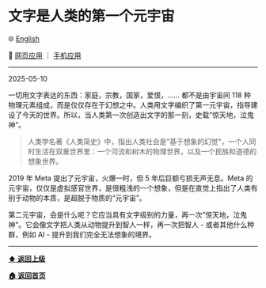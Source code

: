 # 文字是人类的第一个元宇宙

🌐 [English](./_enus.md)

<!-- 🌎 待定 -->

🚀 [网页应用](https://u.babelyx.com) ｜ [手机应用](https://links.babelyx.com)

---

2025-05-10

一切用文字表达的东西：家庭，宗教，国家，爱恨，…… 都不是由宇宙间 118 种物理元素组成，而是仅仅存在于幻想之中。人类用文字编织了第一元宇宙，指导建设了今天的世界。所以，当人类第一次创造出文字的那一刻，史载“惊天地，泣鬼神”。

> 人类学名著《人类简史》中，指出人类社会是“基于想象的幻觉"，一个人同时生活在双重世界里：一个河流和树木的物理世界，以及一个民族和道德的想象世界。

2019 年 Meta 提出了元宇宙，火爆一时，但 5 年后巨额亏损无声无息。Meta 的元宇宙，仅仅是虚拟感官世界，是很粗浅的一个想象，但是在直觉上指出了人类有别于动物的本质，是超脱于物质的“元宇宙”。

第二元宇宙，会是什么呢？它应当具有文字级别的力量，再一次”惊天地，泣鬼神"。它会像文字把人类从动物提升到智人一样，再一次把智人 - 或者其他什么种群，例如 AI - 提升到我们完全无法想象的境界。

---

[**⬆️ 返回上级**](../_zhcn.md)

[**🏠 返回首页**](../../../_zhcn.md)
